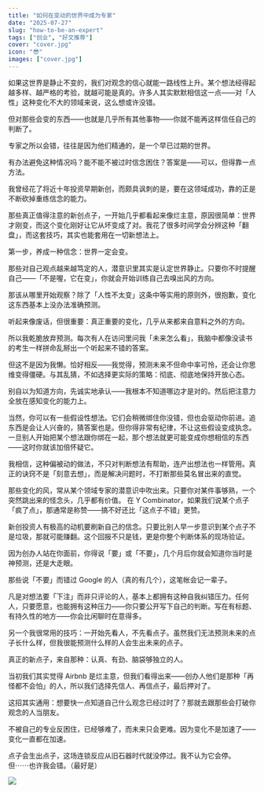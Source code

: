 ```yaml
---
title: "如何在变动的世界中成为专家"
date: "2025-07-27"
slug: "how-to-be-an-expert"
tags: ["创业", "好文推荐"]
cover: "cover.jpg"
icon: "😎"
images: ["cover.jpg"]
---
```

如果这世界是静止不变的，我们对观念的信心就能一路线性上升。某个想法经得起越多样、越严格的考验，就越可能是真的。许多人其实默默相信这一点——对「人性」这种变化不大的领域来说，这么想或许没错。



但对那些会变的东西——也就是几乎所有其他事物——你就不能再这样信任自己的判断了。



专家之所以会错，往往是因为他们精通的，是一个早已过期的世界。



有办法避免这种情况吗？能不能不被过时信念困住？答案是——可以，但得靠一点方法。



我曾经花了将近十年投资早期新创，而颇具讽刺的是，要在这领域成功，靠的正是不断砍掉重练信念的能力。



那些真正值得注意的新创点子，一开始几乎都看起来像烂主意，原因很简单：世界才刚变，而这个变化刚好让它从坏变成了对。我花了很多时间学会分辨这种「翻盘」，而这套技巧，其实也能套用在一切新想法上。



第一步，养成一种信念：世界一定会变。



那些对自己观点越来越笃定的人，潜意识里其实是认定世界静止。只要你不时提醒自己——「不是喔，它在变」，你就会开始训练自己去嗅出风的方向。



那该从哪里开始观察？除了「人性不太变」这条中等实用的原则外，很抱歉，变化这东西基本上没办法准确预测。



听起来像废话，但很重要：真正重要的变化，几乎从来都来自意料之外的方向。



所以我乾脆放弃预测。每次有人在访问里问我「未来怎么看」，我脑中都像没读书的考生一样拼命乱掰出一个听起来不错的答案。



但这不是因为我懒。恰好相反——我觉得，预测未来不但命中率可怜，还会让你思维变得僵硬。与其乱猜，不如选择更实际的策略：彻底、彻底地保持开放心态。



别自以为知道方向，先诚实地承认——我根本不知道哪边才是对的。然后把注意力全放在感知变化的能力上。



当然，你可以有一些假设性想法。它们会稍微绑住你没错，但也会驱动你前进。追东西是会让人兴奋的，猜答案也是。但你得非常有纪律，不让这些假设变成执念。
一旦别人开始把某个想法跟你绑在一起，那个想法就更可能变成你想相信的东西——这时你就该加倍怀疑它。



我相信，这种偏被动的做法，不只对判断想法有帮助，连产出想法也一样管用。真正的诀窍不是「刻意去想」，而是解决问题时，不打断那些莫名冒出来的直觉。



那些变化的风，常从某个领域专家的潜意识中吹出来。只要你对某件事够熟，一个突然跳出来的怪念头，几乎都有价值。
在 Y Combinator，如果我们说某个点子「疯了点」，那通常是称赞——搞不好还比「这点子不错」更赞。



新创投资人有极高的动机要刷新自己的信念。只要比别人早一步意识到某个点子不是垃圾，那就可能赚翻。这个回报不只是钱，更是你整个判断体系的现场验证。



因为创办人站在你面前，你得说「要」或「不要」，几个月后你就会知道你当时是神预测，还是大走眼。



那些说「不要」而错过 Google 的人（真的有几个），这笔帐会记一辈子。



凡是对想法要「下注」而非只评论的人，基本上都拥有这种自我纠错压力。任何人，只要愿意，也能拥有这种压力——你只要公开写下自己的判断。写在有标题、有持久性的地方——你会比闲聊时在意得多。



另一个我很常用的技巧：一开始先看人，不先看点子。虽然我们无法预测未来的点子长什么样，但我很能预测什么样的人会生出未来的点子。



真正的新点子，来自那种：认真、有劲、脑袋够独立的人。



当初我们其实觉得 Airbnb 是烂主意，但我们看得出来——创办人他们是那种「再怪都不会怕」的人，所以我们选择先信人、再信点子，最后押对了。



这招其实通用：想要快一点知道自己什么观念已经过时了？那就去跟那些会打破你观念的人当朋友。



不被自己的专业反困住，已经够难了，而未来只会更难。因为变化不是加速了——变化一直都在加速。



点子会生出点子，这场连锁反应从旧石器时代就没停过。我不认为它会停。
但⋯⋯也许我会错。（最好是）




![](https://prod-files-secure.s3.us-west-2.amazonaws.com/112d0858-5090-4d34-a606-b75eb8d65fd2/46476355-9cf3-4e99-9b7a-3531bc426380/1000202064.png?X-Amz-Algorithm=AWS4-HMAC-SHA256&X-Amz-Content-Sha256=UNSIGNED-PAYLOAD&X-Amz-Credential=ASIAZI2LB466R2AVYJOW%2F20250908%2Fus-west-2%2Fs3%2Faws4_request&X-Amz-Date=20250908T010242Z&X-Amz-Expires=3600&X-Amz-Security-Token=IQoJb3JpZ2luX2VjEEgaCXVzLXdlc3QtMiJHMEUCICrIXfHSPdtPfXbkq%2FdzLHhJMCII%2BY0M7a%2BEokDy4T3ZAiEAqF5bi8gdbtTZAAJ1aIgDB3VyIeTv3Bo%2Fqq2lFUn0Tq4qiAQIsf%2F%2F%2F%2F%2F%2F%2F%2F%2F%2FARAAGgw2Mzc0MjMxODM4MDUiDMsTpyolo83IMFEoPyrcA8rFS4Z27RuqdB4KxdKCiu%2Bg2E97k9whn72ReYrbJGCWLsBuU5t5YoQl6cgiulsJxEiOt4cKGqPzxzvlbAiHEhcGrHhOeeBMTt9GmFFVK4L81%2Be6v4dnvyY%2F4yXNekYAhJ%2BJ5S0Iw7siChZv8L6mUnaKRbM5HyNo7pWjus2Bdvq1%2B4BidGa4%2FFlxrs3t0BY7J9Dh2d24E8touKKQh8eTSq86VqEaeOV1FphM8FseXFpqNjJckUnYXQEM5tIorW7eJnDJ6gF25KQhSYY2HZGsWo1lKgr%2FiOwPe%2Fba7BTHa0a%2BNDNC9g%2FqVIhHaOVr8t5H06auO9z40aN1SPwce1Avoa10DH0rEQLvBmrLMTrshjbpgXD%2F1e%2FnZOgV2LEQqQW1CKSRxb0XOge91mCp32WfqO7hMFCjs623LiAT4r%2BLlj%2BoPuq3aTDCk5cGoC25jYqHHMRhc%2BZfLCfLqvEpIe8X1dqQc%2BQScmTECK4sRpwD%2BFRgLM6lWvDSZfXFNPL4sDg2Dcp5M0wxqOVoomfFkN9nQPQgi05SQ1yzXB%2BROM0Xra38PmJasjQprU%2BWUfi8ibemHEu7PQ8psoV%2BsG%2B4MZ78%2BfkedJ6THNRKtx7w0Q2rk8t3Cd9UfL8Q6OjFueP5MJO8%2BMUGOqUB6ZFCcgd5k5PLd3e%2FOvC7fRUmRYgF0LXWsPNHLZKykIviTh%2B3LH30si%2F1Qe4QYgUIH5IqMQ4c1EeIlknUBQtQdeuV7nDc7YH8%2FPWTYDUiM7s%2FuIlZ7r4mYwSXONi3nytQUA0cM3FYK%2FDSNy%2FuJ6HGqT3EVz6uMDsBSGSghZeGHA3d09hEJ1ZrgKBdRHi7dLP7FA5QlcKm3pHpbliFv98Vcf0dFVwV&X-Amz-Signature=7ac3eb894513bf7459d1218b1ef913f3f49c5e460396ed11aff98835dcde2000&X-Amz-SignedHeaders=host&x-amz-checksum-mode=ENABLED&x-id=GetObject)

